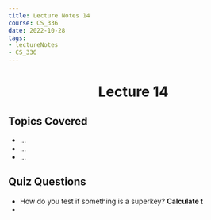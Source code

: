 ```yaml
---
title: Lecture Notes 14
course: CS_336
date: 2022-10-28
tags: 
- lectureNotes
- CS_336
---
```


<center><h1>Lecture 14</h1></center>

## Topics Covered
- ...
- ...
- ...

## Quiz Questions
-  How do you test if something is a superkey? **Calculate t**
- 